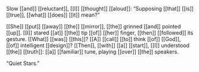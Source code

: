 Slow [[and]] [[reluctant]], [[I]] [[thought]] [[aloud]]: “Supposing [[that]] [[is]] [[true]], [[what]] [[does]] [[it]] mean?”  
  
[[She]] [[put]] [[away]] [[the]] [[mirror]], [[the]] grinned [[and]] pointed [[up]]. [[I]] stared [[at]] [[the]] tip [[of]] [[her]] finger, [[then]] [[followed]] its gesture. [[What]] [[was]] [[this]]? [[A]] [[call]] [[to]] think [[of]] [[God]], [[of]] intelligent [[design]]? [[Then]], [[with]] [[a]] [[start]], [[I]] understood [[the]] [[truth]]: [[a]] [[familiar]] tune, playing [[over]] [[the]] speakers.  
  
“Quiet Stars.”  
  
